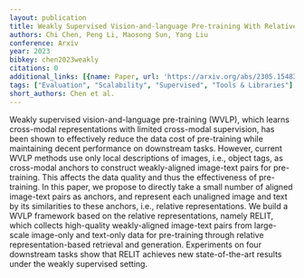 ```yaml
---
layout: publication
title: Weakly Supervised Vision-and-language Pre-training With Relative Representations
authors: Chi Chen, Peng Li, Maosong Sun, Yang Liu
conference: Arxiv
year: 2023
bibkey: chen2023weakly
citations: 0
additional_links: [{name: Paper, url: 'https://arxiv.org/abs/2305.15483'}]
tags: ["Evaluation", "Scalability", "Supervised", "Tools & Libraries"]
short_authors: Chen et al.
---
```

Weakly supervised vision-and-language pre-training (WVLP), which learns
cross-modal representations with limited cross-modal supervision, has been
shown to effectively reduce the data cost of pre-training while maintaining
decent performance on downstream tasks. However, current WVLP methods use only
local descriptions of images, i.e., object tags, as cross-modal anchors to
construct weakly-aligned image-text pairs for pre-training. This affects the
data quality and thus the effectiveness of pre-training. In this paper, we
propose to directly take a small number of aligned image-text pairs as anchors,
and represent each unaligned image and text by its similarities to these
anchors, i.e., relative representations. We build a WVLP framework based on the
relative representations, namely RELIT, which collects high-quality
weakly-aligned image-text pairs from large-scale image-only and text-only data
for pre-training through relative representation-based retrieval and
generation. Experiments on four downstream tasks show that RELIT achieves new
state-of-the-art results under the weakly supervised setting.